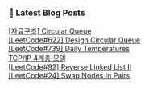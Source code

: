 

### 📕 Latest Blog Posts   

<a href ="https://gilbert9172.tistory.com/32"> [자료구조] Circular Queue </a> <br><a href ="https://gilbert9172.tistory.com/31"> [LeetCode#622] Design Circular Queue </a> <br><a href ="https://gilbert9172.tistory.com/30"> [LeetCode#739] Daily Temperatures </a> <br><a href ="https://gilbert9172.tistory.com/29"> TCP/IP 4계층 모델 </a> <br><a href ="https://gilbert9172.tistory.com/28"> [LeetCode#92] Reverse Linked List II </a> <br><a href ="https://gilbert9172.tistory.com/26"> [LeetCode#24] Swap Nodes In Pairs </a> <br>